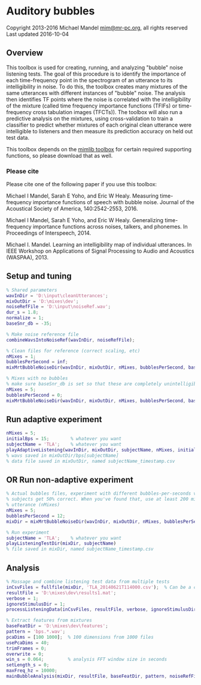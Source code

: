 # Auditory bubbles
Copyright 2013-2016 Michael Mandel <mim@mr-pc.org>, all rights reserved
Last updated 2016-10-04

## Overview

This toolbox is used for creating, running, and analyzing "bubble" noise 
listening tests.  The goal of this procedure is to identify the importance 
of each time-frequency point in the spectrogram of an utterance to its 
intelligibility in noise.  To do this, the toolbox creates many mixtures of
the same utterances with different instances of "bubble" noise.  The 
analysis then identifies TF points where the noise is correlated with the 
intelligibility of the mixture (called time frequency importance functions 
(TFIFs) or time-frequency cross tabulation images (TFCTs)).  The toolbox 
will also run a predictive analysis on the mixtures, using cross-validation 
to train a classifier to predict whether mixtures of each original clean 
utterance were intelligible to listeners and then measure its prediction 
accuracy on held out test data.

This toolbox depends on the [mimlib toolbox](https://github.com/mim/mimlib)
for certain required supporting functions, so please download that as well.

### Please cite

Please cite one of the following paper if you use this toolbox:

Michael I Mandel, Sarah E Yoho, and Eric W Healy. Measuring time-frequency 
  importance functions of speech with bubble noise. Journal of the 
  Acoustical Society of America, 140:2542-2553, 2016.

Michael I Mandel, Sarah E Yoho, and Eric W Healy. Generalizing 
  time-frequency importance functions across noises, talkers, and phonemes. 
  In Proceedings of Interspeech, 2014.

Michael I. Mandel. Learning an intelligibility map of individual 
  utterances. In IEEE Workshop on Applications of Signal Processing to 
  Audio and Acoustics (WASPAA), 2013.


## Setup and tuning

```matlab
% Shared parameters
wavInDir = 'D:\input\cleanUtterances';
mixOutDir = 'D:\mixes\dev';
noiseRefFile = 'D:\input\noiseRef.wav';
dur_s = 1.8;
normalize = 1;
baseSnr_db = -35;

% Make noise reference file
combineWavsIntoNoiseRef(wavInDir, noiseRefFile);

% Clean files for reference (correct scaling, etc)
nMixes = 1;
bubblesPerSecond = inf;
mixMrtBubbleNoiseDir(wavInDir, mixOutDir, nMixes, bubblesPerSecond, baseSnr_db, dur_s, normalize, noiseRefFile);

% Mixes with no bubbles
% make sure baseSnr_db is set so that these are completely unintelligible
nMixes = 5;
bubblesPerSecond = 0;
mixMrtBubbleNoiseDir(wavInDir, mixOutDir, nMixes, bubblesPerSecond, baseSnr_db, dur_s, normalize, noiseRefFile);
```

## Run adaptive experiment

```matlab
nMixes = 5;
initialBps = 15;        % whatever you want
subjectName = 'TLA';    % whatever you want
playAdaptiveListening(wavInDir, mixOutDir, subjectName, nMixes, initialBps, dur_s, baseSnr_db, noiseRefFile, normalize, 1, 0);
% wavs saved in mixOutDir/bps[subjectName]
% data file saved in mixOutDir, named subjectName_timestamp.csv
```

## OR Run non-adaptive experiment

```matlab
% Actual bubbles files, experiment with different bubbles-per-seconds values until 
% subjects get 50% correct. When you've found that, use at least 200 mixtures per 
% utterance (nMixes)
nMixes = 5;
bubblesPerSecond = 12;
mixDir = mixMrtBubbleNoiseDir(wavInDir, mixOutDir, nMixes, bubblesPerSecond, baseSnr_db, dur_s, normalize, noiseRefFile);

% Run experiment
subjectName = 'TLA';    % whatever you want
playListeningTestDir(mixDir, subjectName)
% file saved in mixDir, named subjectName_timestamp.csv
```


## Analysis

```matlab
% Massage and combine listening test data from multiple tests
inCsvFiles = fullfile(mixDir, 'TLA_20140621T114000.csv');  % Can be a cell array of multiple csv files
resultFile = 'D:\mixes\dev\results1.mat';
verbose = 1;
ignoreStimulusDir = 1;
processListeningData(inCsvFiles, resultFile, verbose, ignoreStimulusDir);

% Extract features from mixtures
baseFeatDir = 'D:\mixes\dev\features';
pattern = 'bps.*.wav';
pcaDims = [100 1000];  % 100 dimensions from 1000 files
usePcaDims = 40;
trimFrames = 0;
overwrite = 0;
win_s = 0.064;         % analysis FFT window size in seconds
setLength_s = 0;
maxFreq_hz = 10000;
mainBubbleAnalysis(mixDir, resultFile, baseFeatDir, pattern, noiseRefFile, pcaDims, usePcaDims, trimFrames, win_s, overwrite, setLength_s, maxFreq_hz)
```
